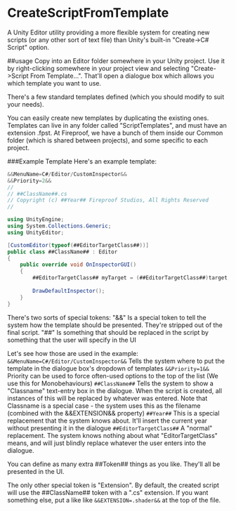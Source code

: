 # CreateScriptFromTemplate

A Unity Editor utility providing a more flexible system for creating new scripts (or any other sort of text file) than Unity's built-in "Create->C# Script" option.

##usage
Copy into an Editor folder somewhere in your Unity project. Use it by right-clicking somewhere in your project view and selecting "Create->Script From Template...". That'll open a dialogue box which allows you which template you want to use.

There's a few standard templates defined (which you should modify to suit your needs).

You can easily create new templates by duplicating the existing ones. Templates can live in any folder called "ScriptTemplates", and must have an extension .fpst. At Fireproof, we have a bunch of them inside our Common folder (which is shared between projects), and some specific to each project.

###Example Template
Here's an example template:

```C#
&&MenuName=C#/Editor/CustomInspector&&
&&Priority=2&&
//
// ##ClassName##.cs
// Copyright (c) ##Year## Fireproof Studios, All Rights Reserved
//

using UnityEngine;
using System.Collections.Generic;
using UnityEditor;

[CustomEditor(typeof(##EditorTargetClass##))]
public class ##ClassName## : Editor 
{
    public override void OnInspectorGUI()
    {
        ##EditorTargetClass## myTarget = (##EditorTargetClass##)target;
        
        DrawDefaultInspector();
    }
}
```

There's two sorts of special tokens:
    "&&" Is a special token to tell the system how the template should be presented. They're stripped out of the final script.
    "##" Is something that should be replaced in the script by something that the user will specify in the UI

Let's see how those are used in the example:
`&&MenuName=C#/Editor/CustomInspector&&` Tells the system where to put the template in the dialogue box's dropdown of templates
`&&Priority=1&&` Priority can be used to force often-used options to the top of the list (We use this for Monobehaviours)
`##ClassName##` Tells the system to show a "Classname" text-entry box in the dialogue. When the script is created, all instances of this will be replaced by whatever was entered. Note that Classname is a special case - the system uses this as the filename (combined with the &&EXTENSION&& property)
`##Year##` This is a special replacement that the system knows about. It'll insert the current year without presenting it in the dialogue
`##EditorTargetClass##` A "normal" replacement. The system knows nothing about what "EditorTargetClass" means, and will just blindly replace whatever the user enters into the dialogue.

You can define as many extra ##Token## things as you like. They'll all be presented in the UI.

The only other special token is "Extension". By default, the created script will use the ##ClassName## token with a ".cs" extension. If you want something else, put a like like `&&EXTENSION=.shader&&` at the top of the file.